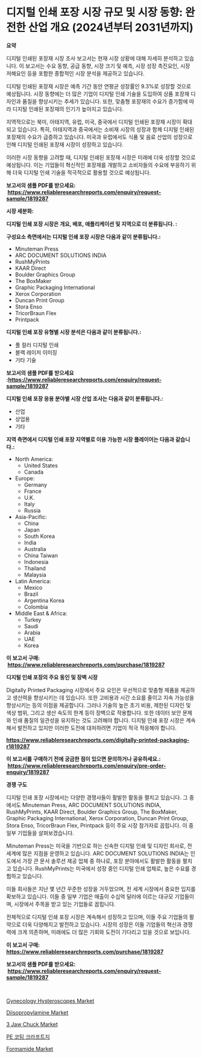 <p><h1>디지털 인쇄 포장 시장 규모 및 시장 동향: 완전한 산업 개요 (2024년부터 2031년까지)</h1></p><p><strong>요약</strong></p>
<p><p>디지털 인쇄된 포장재 시장 조사 보고서는 현재 시장 상황에 대해 자세히 분석하고 있습니다. 이 보고서는 수요 동향, 공급 동향, 시장 크기 및 예측, 시장 성장 촉진요인, 시장 저해요인 등을 포함한 종합적인 시장 분석을 제공하고 있습니다. </p><p>디지털 인쇄된 포장재 시장은 예측 기간 동안 연평균 성장률인 9.3%로 성장할 것으로 예상됩니다. 시장 동향에는 더 많은 기업이 디지털 인쇄 기술을 도입하여 상품 포장재 디자인과 품질을 향상시키는 추세가 있습니다. 또한, 맞춤형 포장재의 수요가 증가함에 따라 디지털 인쇄된 포장재의 인기가 높아지고 있습니다.</p><p>지역적으로는 북미, 아태지역, 유럽, 미국, 중국에서 디지털 인쇄된 포장재 시장이 확대되고 있습니다. 특히, 아태지역과 중국에서는 소비재 시장의 성장과 함께 디지털 인쇄된 포장재의 수요가 급증하고 있습니다. 미국과 유럽에서도 식품 및 음료 산업의 성장으로 인해 디지털 인쇄된 포장재 시장이 성장하고 있습니다.</p><p>이러한 시장 동향을 고려할 때, 디지털 인쇄된 포장재 시장은 미래에 더욱 성장할 것으로 예상됩니다. 이는 기업들이 혁신적인 포장재를 개발하고 소비자들의 수요에 부응하기 위해 더욱 디지털 인쇄 기술을 적극적으로 활용할 것으로 예상됩니다.</p></p>
<p><strong>보고서의 샘플 PDF를 받으세요: &nbsp;<a href="https://www.reliableresearchreports.com/enquiry/request-sample/1819287">https://www.reliableresearchreports.com/enquiry/request-sample/1819287</a></strong></p>
<p><strong>시장 세분화:</strong></p>
<p><strong> 디지털 인쇄 포장 시장은 개요, 배포, 애플리케이션 및 지역으로 더 분류됩니다. :</strong></p>
<p><strong>구성요소 측면에서는 디지털 인쇄 포장 시장은 다음과 같이 분류됩니다.:</strong></p>
<p><ul><li>Minuteman Press</li><li>ARC DOCUMENT SOLUTIONS INDIA</li><li>RushMyPrints</li><li>KAAR Direct</li><li>Boulder Graphics Group</li><li>The BoxMaker</li><li>Graphic Packaging International</li><li>Xerox Corporation</li><li>Duncan Print Group</li><li>Stora Enso</li><li>TricorBraun Flex</li><li>Printpack</li></ul></p>
<p><strong> 디지털 인쇄 포장 유형별 시장 분석은 다음과 같이 분류됩니다.:</strong></p>
<p><ul><li>풀 컬러 디지털 인쇄</li><li>블랙 레이저 이미징</li><li>기타 기술</li></ul></p>
<p><strong>보고서의 샘플 PDF를 받으세요 :<a href="https://www.reliableresearchreports.com/enquiry/request-sample/1819287">https://www.reliableresearchreports.com/enquiry/request-sample/1819287</a></strong></p>
<p><strong> 디지털 인쇄 포장 응용 분야별 시장 산업 조사는 다음과 같이 분류됩니다.:</strong></p>
<p><ul><li>산업</li><li>상업용</li><li>기타</li></ul></p>
<p><strong>지역 측면에서 디지털 인쇄 포장 지역별로 이용 가능한 시장 플레이어는 다음과 같습니다.:</strong></p>
<p><ul>
    <li>
        North America:
        <ul>
            <li>United States</li>
            <li>Canada</li>
        </ul>
    </li>
    <li>
        Europe:
        <ul>
            <li>Germany</li>
            <li>France</li>
            <li>U.K.</li>
            <li>Italy</li>
            <li>Russia</li>
        </ul>
    </li>
    <li>
        Asia-Pacific:
        <ul>
            <li>China</li>
            <li>Japan</li>
            <li>South Korea</li>
            <li>India</li>
            <li>Australia</li>
            <li>China Taiwan</li>
            <li>Indonesia</li>
            <li>Thailand</li>
            <li>Malaysia</li>
        </ul>
    </li>
    <li>
        Latin America:
        <ul>
            <li>Mexico</li>
            <li>Brazil</li>
            <li>Argentina Korea</li>
            <li>Colombia</li>
        </ul>
    </li>
    <li>
        Middle East & Africa:
        <ul>
            <li>Turkey</li>
            <li>Saudi</li>
            <li>Arabia</li>
            <li>UAE</li>
            <li>Korea</li>
        </ul>
    </li>
    </ul></p>
<p><strong>이 보고서 구매: &nbsp;<a href="https://www.reliableresearchreports.com/purchase/1819287">https://www.reliableresearchreports.com/purchase/1819287</a></strong></p>
<p><strong>디지털 인쇄 포장의 주요 동인 및 장벽 시장</strong></p>
<p><p>Digitally Printed Packaging 시장에서 주요 요인은 우선적으로 맞춤형 제품을 제공하고 생산력을 향상시키는 데 있습니다. 또한 고비용과 시간 소요를 줄이고 지속 가능성을 향상시키는 등의 이점을 제공합니다. 그러나 기술의 높은 초기 비용, 제한된 디자인 및 색상 범위, 그리고 생산 속도의 한계 등이 장벽으로 작용합니다. 또한 데이터 보안 문제와 인쇄 품질의 일관성을 유지하는 것도 고려해야 합니다. 디지털 인쇄 포장 시장은 계속해서 발전하고 있지만 이러한 도전에 대처하려면 기업이 적극 적응해야 합니다.</p></p>
<p><strong><a href="https://www.reliableresearchreports.com/digitally-printed-packaging-r1819287">https://www.reliableresearchreports.com/digitally-printed-packaging-r1819287</a></strong></p>
<p><strong>이 보고서를 구매하기 전에 궁금한 점이 있으면 문의하거나 공유하세요.: &nbsp;<a href="https://www.reliableresearchreports.com/enquiry/pre-order-enquiry/1819287">https://www.reliableresearchreports.com/enquiry/pre-order-enquiry/1819287</a></strong></p>
<p><strong>경쟁 구도</strong></p>
<p><p>디지털 인쇄 포장 시장에서는 다양한 경쟁사들이 활발한 활동을 펼치고 있습니다. 그 중에서도 Minuteman Press, ARC DOCUMENT SOLUTIONS INDIA, RushMyPrints, KAAR Direct, Boulder Graphics Group, The BoxMaker, Graphic Packaging International, Xerox Corporation, Duncan Print Group, Stora Enso, TricorBraun Flex, Printpack 등이 주요 시장 참가자로 꼽힙니다. 이 중 일부 기업들을 살펴보겠습니다.</p><p>Minuteman Press는 미국을 기반으로 하는 신속한 디지털 인쇄 및 디자인 회사로, 전세계에 많은 지점을 운영하고 있습니다. ARC DOCUMENT SOLUTIONS INDIA는 인도에서 가장 큰 문서 솔루션 제공 업체 중 하나로, 포장 분야에서도 활발한 활동을 펼치고 있습니다. RushMyPrints는 미국에서 성장 중인 디지털 인쇄 업체로, 높은 수요를 경험하고 있습니다.</p><p>이들 회사들은 지난 몇 년간 꾸준한 성장을 거두었으며, 전 세계 시장에서 중요한 입지를 확보하고 있습니다. 이들 중 일부 기업은 매출이 수십억 달러에 이르는 대규모 기업들이며, 시장에서 주목을 받고 있는 기업들로 꼽힙니다.</p><p>전체적으로 디지털 인쇄 포장 시장은 계속해서 성장하고 있으며, 이들 주요 기업들의 활약으로 더욱 다양해지고 발전하고 있습니다. 시장의 성장은 이들 기업들의 혁신과 경쟁력에 크게 의존하며, 미래에도 더 많은 기회와 도전이 기다리고 있을 것으로 보입니다.</p></p>
<p><strong>이 보고서 구매: &nbsp; <a href="https://www.reliableresearchreports.com/purchase/1819287">https://www.reliableresearchreports.com/purchase/1819287</a></strong></p>
<p><strong>보고서의 샘플 PDF를 받으세요: &nbsp;<a href="https://www.reliableresearchreports.com/enquiry/request-sample/1819287">https://www.reliableresearchreports.com/enquiry/request-sample/1819287</a></strong><strong></strong></p>
<p>&nbsp;</p>
<p><p><a href="https://silk-columnist-571.notion.site/Gynecology-Hysteroscopes-Market-Insights-into-Market-CAGR-Market-Trends-and-Growth-Strategies-e895f9ca3c2a47e29d3a77c8cf8a5c3b">Gynecology Hysteroscopes Market</a></p><p><a href="https://issuu.com/reportprime-2/docs/diisopropylamine-market-size-2030.pptx">Diisopropylamine Market</a></p><p><a href="https://view.publitas.com/reportprime-1/3-jaw-chuck-market-share-evolution-and-market-growth-trends-2024-2031/">3 Jaw Chuck Market</a></p><p><a href="https://github.com/vss5505pa7z1p/Market-Research-Report-List-1/blob/main/799166929590.md">PE 코팅 크라프트지</a></p><p><a href="https://issuu.com/reportprime-2/docs/formamide-market-size-2030.pptx">Formamide Market</a></p></p>